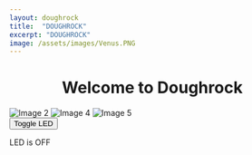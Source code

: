 ```yaml
---
layout: doughrock
title:  "DOUGHROCK"
excerpt: "DOUGHROCK"
image: /assets/images/Venus.PNG
---
```


<div class="center">
    <h1 style="text-align:center;">Welcome to Doughrock</h1>
    <div class="imgbox" id="image-container">
        <img id="camara2" src="https://dl.dropbox.com/scl/fi/gfsafvb07kt4ymeu3fe3p/captureEthernet.jpg?rlkey=e1pl61w40gj3uzkkp0cw6qe6t&st=ezs0fdvr&dl=1" alt="Image 2" />
        <img id="camara4" src="https://dl.dropbox.com/scl/fi/xh5ml5to3afne3zyhsnbb/capture3.jpg?rlkey=0d4f26lwyyvx4amyngsvy37d9&st=kla64jwv&dl=1" alt="Image 4" />
        <img id="camara5" src="https://dl.dropbox.com/scl/fi/9ana9eoxf3yob6kopqix6/capture4.jpg?rlkey=joehtgx3n67v48vd525zz9vrn&st=0h5hfxhp&dl=1" alt="Image 5" />
    </div>
    <button id="toggleButton" onclick="toggleLED()">Toggle LED</button>
    <p id="ledStatus">LED is OFF</p>
</div>

<script>
var ledState = false;

function toggleLED() {
    var toggleButton = document.getElementById('toggleButton');
    var ledStatus = document.getElementById('ledStatus');

    if (ledState) {
        // Turn LED off
        ledState = false;
        toggleButton.textContent = "Turn LED On";
        ledStatus.textContent = "LED is OFF";
    } else {
        // Turn LED on
        ledState = true;
        toggleButton.textContent = "Turn LED Off";
        ledStatus.textContent = "LED is ON";
    }
}

function updateImage(imageId, imageUrl) {
    var oldImg = document.getElementById(imageId);
    var newImg = new Image();
    var timestamp = new Date().getTime(); // Add timestamp to prevent caching

    newImg.src = imageUrl + '&t=' + timestamp;
    newImg.alt = oldImg.alt;
    newImg.id = imageId;

    newImg.onload = function() {
        // Replace the old image source only after the new image has successfully loaded
        oldImg.src = newImg.src;
    }

    newImg.onerror = function() {
        console.error("Failed to load image: " + newImg.src);
    }
}

// Update each camara image every 15 seconds
setInterval(function() {
    updateImage('camara2', 'https://dl.dropbox.com/scl/fi/gfsafvb07kt4ymeu3fe3p/captureEthernet.jpg?rlkey=e1pl61w40gj3uzkkp0cw6qe6t&st=ezs0fdvr&dl=1');
    updateImage('camara4', 'https://dl.dropbox.com/scl/fi/xh5ml5to3afne3zyhsnbb/capture3.jpg?rlkey=0d4f26lwyyvx4amyngsvy37d9&st=kla64jwv&dl=1');
    updateImage('camara5', 'https://dl.dropbox.com/scl/fi/9ana9eoxf3yob6kopqix6/capture4.jpg?rlkey=joehtgx3n67v48vd525zz9vrn&st=0h5hfxhp&dl=1');
}, 7500);

function arrangeImages() {
    const imageContainer = document.getElementById('image-container');
    const images = imageContainer.getElementsByTagName('img');
    const screenWidth = window.innerWidth;

    if (screenWidth < 768) {
        // Small screen (e.g., phones in portrait mode): Display images in a column
        imageContainer.style.flexDirection = 'column';
        for (let i = 0; i < images.length; i++) {
            images[i].style.display = 'block';
            images[i].style.width = 'auto';
            images[i].style.height = 'calc(100vh / ' + images.length + ')';
            images[i].style.marginBottom = '10px';
        }
    } else {
        // Larger screens (e.g., tablets/PCs in landscape mode): Display images in a row
        imageContainer.style.flexDirection = 'row';
        for (let i = 0; i < images.length; i++) {
            images[i].style.display = 'block';
            images[i].style.width = 'calc(100vw / ' + images.length + ')';
            images[i].style.height = 'auto';
            images[i].style.marginBottom = '0';
        }
    }
}

function handleOrientationChange() {
    arrangeImages();
}

window.addEventListener('resize', handleOrientationChange);

// Initial arrangement on page load
arrangeImages();
</script>
